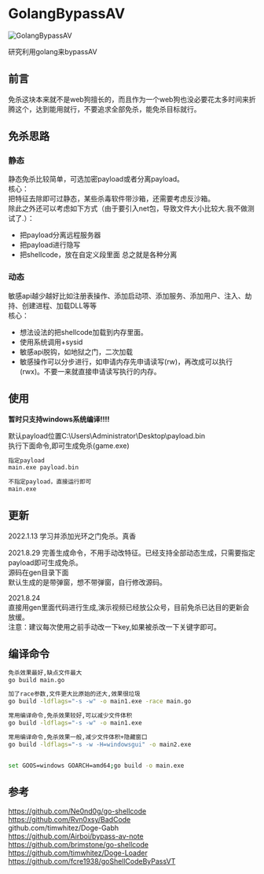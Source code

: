 # GolangBypassAV


![GolangBypassAV](https://socialify.git.ci/safe6Sec/GolangBypassAV/image?description=1&font=Inter&forks=1&issues=1&language=1&owner=1&pattern=Plus&stargazers=1&theme=Light)

研究利用golang来bypassAV
## 前言
免杀这块本来就不是web狗擅长的，而且作为一个web狗也没必要花太多时间来折腾这个，达到能用就行，不要追求全部免杀，能免杀目标就行。


## 免杀思路
### 静态
静态免杀比较简单，可选加密payload或者分离payload。  
核心：   
把特征去除即可过静态，某些杀毒软件带沙箱，还需要考虑反沙箱。   
除此之外还可以考虑如下方式（由于要引入net包，导致文件大小比较大.我不做测试了.）：
- 把payload分离远程服务器   
- 把payload进行隐写    
- 把shellcode，放在自定义段里面
总之就是各种分离  

### 动态   
敏感api越少越好比如注册表操作、添加启动项、添加服务、添加用户、注入、劫持、创建进程、加载DLL等等    
核心：   
- 想法设法的把shellcode加载到内存里面。    
- 使用系统调用+sysid
- 敏感api脱钩，如地狱之门，二次加载
- 敏感操作可以分步进行，如申请内存先申请读写(rw)，再改成可以执行(rwx)。不要一来就直接申请读写执行的内存。




## 使用
**暂时只支持windows系统编译!!!!**

默认payload位置C:\\Users\\Administrator\\Desktop\\payload.bin  
执行下面命令,即可生成免杀(game.exe)
```cmd
指定payload
main.exe payload.bin

不指定payload，直接运行即可
main.exe
```



## 更新

2022.1.13
学习并添加光环之门免杀。真香

2021.8.29
完善生成命令，不用手动改特征。已经支持全部动态生成，只需要指定payload即可生成免杀。   
源码在gen目录下面   
默认生成的是带弹窗，想不带弹窗，自行修改源码。


2021.8.24  
直接用gen里面代码进行生成,演示视频已经放公众号，目前免杀已达目的更新会放缓。   
注意：建议每次使用之前手动改一下key,如果被杀改一下关键字即可。    







## 编译命令


```bash
免杀效果最好,缺点文件最大
go build main.go

加了race参数,文件更大比原始的还大,效果很垃圾
go build -ldflags="-s -w" -o main1.exe -race main.go

常用编译命令,免杀效果较好,可以减少文件体积
go build -ldflags="-s -w" -o main1.exe

常用编译命令,免杀效果一般,减少文件体积+隐藏窗口
go build -ldflags="-s -w -H=windowsgui" -o main2.exe


set GOOS=windows GOARCH=amd64;go build -o main.exe

```



## 参考
https://github.com/Ne0nd0g/go-shellcode     
https://github.com/Rvn0xsy/BadCode    
github.com/timwhitez/Doge-Gabh      
https://github.com/Airboi/bypass-av-note    
https://github.com/brimstone/go-shellcode            
https://github.com/timwhitez/Doge-Loader            
https://github.com/fcre1938/goShellCodeByPassVT            
